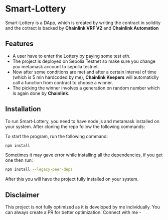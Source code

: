 
# Smart-Lottery

Smart-Lottery is a DApp, which is created  by writing the contract in solidity and the cotract is backed by  <b>Chainlink VRF V2</b> and <b>Chainlink Automation</b>

## Features

- A user have to enter the Lottery by paying some test eth.
- The project is deployed on Sepolia Testnet so make sure you change you metamask account to sepolia testnet.
- Now after some conditions are met and after a certain interval of time (which is 5 min hardcoded by me), <b>Chainlink Keepers</b> will automaticlly call a function from contract to choose a winner.
- The picking the winner involves a generation on random number which is again done by <b>Chainlink</b>.

## Installation

To run Smart-Lottery, you need to have node js and metamask installed on your system. After cloning the repo follow the following commands:



To start the program, run the following command:

```bash
npm install
```

Sometimes it may gave error while installing all the dependencies, if you get one then run:
```bash
npm install --legacy-peer-deps
```

After this you will have the project fully installed on your system.
## Disclaimer

This project is not fully optimized as it is developed by me individually. You can always create a PR for better optimization. 
Connect with me -
